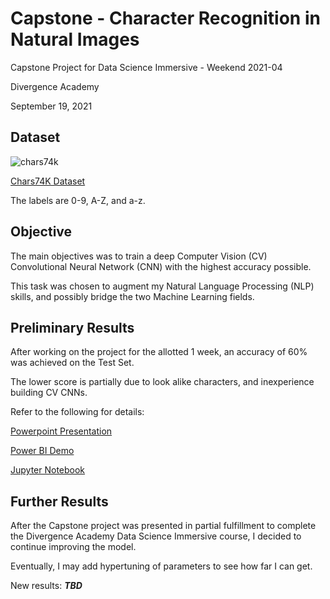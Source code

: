 # Capstone - Character Recognition in Natural Images

Capstone Project for Data Science Immersive - Weekend 2021-04

Divergence Academy

September 19, 2021

## Dataset

![chars74k](chars74k.jpg)

[Chars74K Dataset](http://www.ee.surrey.ac.uk/CVSSP/demos/chars74k/index.html)

The labels are 0-9, A-Z, and a-z.

## Objective

The main objectives was to train a deep Computer Vision (CV) Convolutional Neural Network (CNN) with the highest accuracy possible.

This task was chosen to augment my Natural Language Processing (NLP) skills, and possibly bridge the two Machine Learning fields.

## Preliminary Results

After working on the project for the allotted 1 week, an accuracy of 60% was achieved on the Test Set.

The lower score is partially due to look alike characters, and inexperience building CV CNNs.

Refer to the following for details:

[Powerpoint Presentation](https://raw.githubusercontent.com/KevinLeeCrosby/characters/main/Character%20Recognition%20in%20Natural%20Images.pptx)

[Power BI Demo](https://raw.githubusercontent.com/KevinLeeCrosby/characters/main/Characters.pbix)

[Jupyter Notebook](https://raw.githubusercontent.com/KevinLeeCrosby/characters/main/Characters.ipynb)

## Further Results

After the Capstone project was presented in partial fulfillment to complete the Divergence Academy Data Science Immersive course,
I decided to continue improving the model.

Eventually, I may add hypertuning of parameters to see how far I can get.

New results:  **_TBD_**